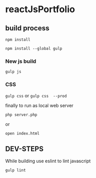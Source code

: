 # reactJsPortfolio


## build process


```
npm install

npm install --global gulp
```

### New js build
`gulp js`

### CSS
`
gulp css
`
or 
`
gulp css  --prod
`


finally to run as local web server

`php server.php`

or

`open index.html`


## DEV-STEPS

While building use eslint to lint javascript

`gulp lint`